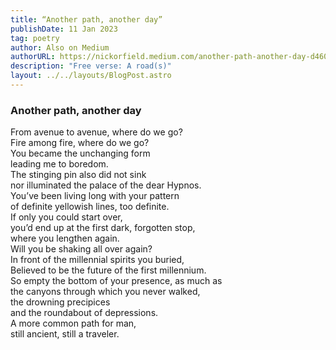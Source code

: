 ```yaml
---
title: “Another path, another day”
publishDate: 11 Jan 2023
tag: poetry
author: Also on Medium
authorURL: https://nickorfield.medium.com/another-path-another-day-d46065875fc1
description: "Free verse: A road(s)"
layout: ../../layouts/BlogPost.astro
---
```


### **Another path, another day**

From avenue to avenue, where do we go?\
Fire among fire, where do we go?\
You became the unchanging form\
leading me to boredom.\
The stinging pin also did not sink\
nor illuminated the palace of the dear Hypnos.\
You’ve been living long with your pattern\
of definite yellowish lines, too definite.\
If only you could start over,\
you’d end up at the first dark, forgotten stop,\
where you lengthen again.\
Will you be shaking all over again?\
In front of the millennial spirits you buried,\
Believed to be the future of the first millennium.\
So empty the bottom of your presence, as much as\
the canyons through which you never walked,\
the drowning precipices\
and the roundabout of depressions.\
A more common path for man,\
still ancient, still a traveler.
